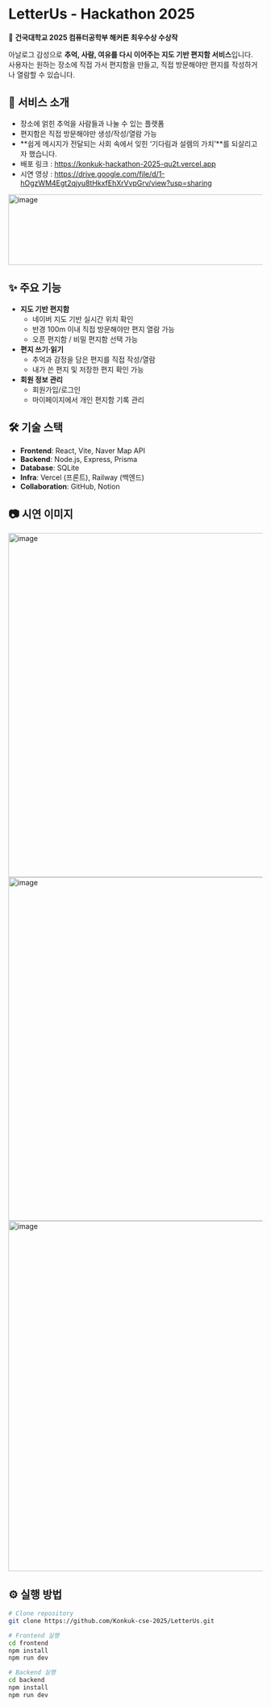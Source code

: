 # LetterUs - Hackathon 2025

📌 **건국대학교 2025 컴퓨터공학부 해커톤 최우수상 수상작** 

아날로그 감성으로 **추억, 사람, 여유를 다시 이어주는 지도 기반 편지함 서비스**입니다.  
사용자는 원하는 장소에 직접 가서 편지함을 만들고, 직접 방문해야만 편지를 작성하거나 열람할 수 있습니다.  

## 🚀 서비스 소개
- 장소에 얽힌 추억을 사람들과 나눌 수 있는 플랫폼  
- 편지함은 직접 방문해야만 생성/작성/열람 가능  
- **쉽게 메시지가 전달되는 사회 속에서 잊힌 ‘기다림과 설렘의 가치’**를 되살리고자 했습니다.
-  배포 링크 : https://konkuk-hackathon-2025-qu2t.vercel.app
- 시연 영상 : https://drive.google.com/file/d/1-hOgzWM4Egt2qjyu8tHkxfEhXrVvpGrv/view?usp=sharing
<img width="2543" height="140" alt="image" src="https://github.com/user-attachments/assets/273234d9-80d0-485f-afec-d7136e630cd4" />

## ✨ 주요 기능
- **지도 기반 편지함**
  - 네이버 지도 기반 실시간 위치 확인
  - 반경 100m 이내 직접 방문해야만 편지 열람 가능
  - 오픈 편지함 / 비밀 편지함 선택 가능  
- **편지 쓰기·읽기**
  - 추억과 감정을 담은 편지를 직접 작성/열람
  - 내가 쓴 편지 및 저장한 편지 확인 가능  
- **회원 정보 관리**
  - 회원가입/로그인
  - 마이페이지에서 개인 편지함 기록 관리   

## 🛠 기술 스택
- **Frontend**: React, Vite, Naver Map API  
- **Backend**: Node.js, Express, Prisma  
- **Database**: SQLite  
- **Infra**: Vercel (프론트), Railway (백엔드)  
- **Collaboration**: GitHub, Notion  

## 📷 시연 이미지
<img width="1219" height="683" alt="image" src="https://github.com/user-attachments/assets/8f7afd54-3552-49ef-a087-a60ec8005893" />
<img width="1225" height="682" alt="image" src="https://github.com/user-attachments/assets/1cc543fb-d5f2-4760-9008-9f0fb500a253" />
<img width="1221" height="695" alt="image" src="https://github.com/user-attachments/assets/401ec73c-82c2-48a3-ba8b-c71937051a76" />

## ⚙️ 실행 방법
```bash
# Clone repository
git clone https://github.com/Konkuk-cse-2025/LetterUs.git

# Frontend 실행
cd frontend
npm install
npm run dev

# Backend 실행
cd backend
npm install
npm run dev



